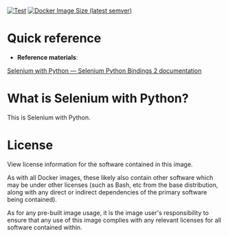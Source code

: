 <!-- markdownlint-disable first-line-h1 -->
[![Test](https://github.com/yukihiko-shinoda/dockerfile-selenium-python/actions/workflows/test.yml/badge.svg)](https://github.com/yukihiko-shinoda/dockerfile-selenium-python/actions/workflows/test.yml)
[![Docker Image Size (latest semver)](https://img.shields.io/docker/image-size/futureys/selenium-python)](https://hub.docker.com/r/futureys/selenium-python/dockerfile)

# Quick reference

- **Reference materials**:

[Selenium with Python — Selenium Python Bindings 2 documentation](https://selenium-python.readthedocs.io/)

<!-- markdownlint-disable no-trailing-punctuation -->
# What is Selenium with Python?
<!-- markdownlint-enable no-trailing-punctuation -->

This is Selenium with Python.

# License

View license information for the software contained in this image.

As with all Docker images, these likely also contain other software which may be under other licenses (such as Bash, etc from the base distribution, along with any direct or indirect dependencies of the primary software being contained).

As for any pre-built image usage, it is the image user's responsibility to ensure that any use of this image complies with any relevant licenses for all software contained within.
